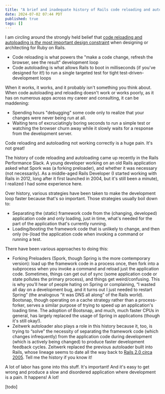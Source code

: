 ```yaml
---
title: "A brief and inadequate history of Rails code reloading and autoloading"
date: 2024-07-02 07:44 PDT
published: true
tags: []
---
```


I am circling around the strongly held belief that [code reloading and autoloading is _the_ most important design constraint](https://speakerdeck.com/bensheldon/an-ok-compromise-faster-development-by-designing-for-the-rails-autoloader) when designing or architecting for Ruby on Rails. 

- Code reloading is what powers the "make a code change, refresh the browser, see the result" development loop
- Code autoloading is what allows Rails to boot in milliseconds (if you've designed for it!) to run a single targeted test for tight test-driven-development loops

When it works, it works, and it probably isn't something you think about. When code autoloading and reloading doesn't work or works poorly, as it has on numerous apps across my career and consulting, it can be maddening:

- Spending hours "debugging" some code only to realize that your changes were never being run at all.
- Waiting tens of excruciatingly boring seconds to run a simple test or watching the browser churn away while it slowly waits for a response from the development server.

Code reloading and autoloading not working correctly is a huge pain. It's not great!

The history of code reloading and autoloading came up recently in the Rails Performance Slack. A young developer working on an old Rails application asked what Spork was (a forking preloader), and whether it was necessary (not necessarily). As a middle-aged Rails Developer (I started working with Rails in 2012, long after it first launched in 2004, but it's still been a minute), I realized I had some experience here.

Over history, various strategies have been taken to make the development loop faster because that's so important. Those strategies usually boil down to:

- Separating the (static) framework code from the (changing, developed) application code and only loading, just in time, what's needed for the part of the application that's currently running.
- Loading/booting the framework code that is unlikely to change, and then only (re-)load the application code when invoking a command or running a test.

There have been various approaches to doing this:

- Forking Preloaders (Spork, though Spring is the more contemporary version): load up the framework code in a process once, then fork into a subprocess when you invoke a command and reload just the application code. Sometimes, things can get out of sync (some application code or state pollutes the primary process), and things get weird/confusing. This is why you’ll hear of people hating on Spring or complaining, “I wasted all day on a development bug, and it turns out I just needed to restart Spring” (the analogous “it was DNS all along” of the Rails world).
Bootsnap, though operating on a cache strategy rather than a process-forker, serves a similar purpose of trying to speed up an application's loading time. The adoption of Bootsnap, and much, much faster CPUs in general, has largely replaced the usage of Spring in applications (though it's still okay!).
- Zeitwerk autoloader also plays a role in this history because it, too, is trying to “solve” the necessity of separating the framework code (which changes infrequently) from the application code during development (which is actively being changed) to produce faster development feedback cycles. Zeitwerk replaced the previous autoloader built into Rails, whose lineage seems to date all the way back to [Rails 2.0 circa 2005](https://github.com/bensheldon/rails/commit/ee014ef95ae9746b4228f3bc7c85ac0df28ba1df). Tell me the history if you know it!

A lot of labor has gone into this stuff. It's important! And it's easy to get wrong and produce a slow and disordered application where development is a pain. It happens! A lot!

[todo]



<blockquote markdown="1">



</blockquote>
